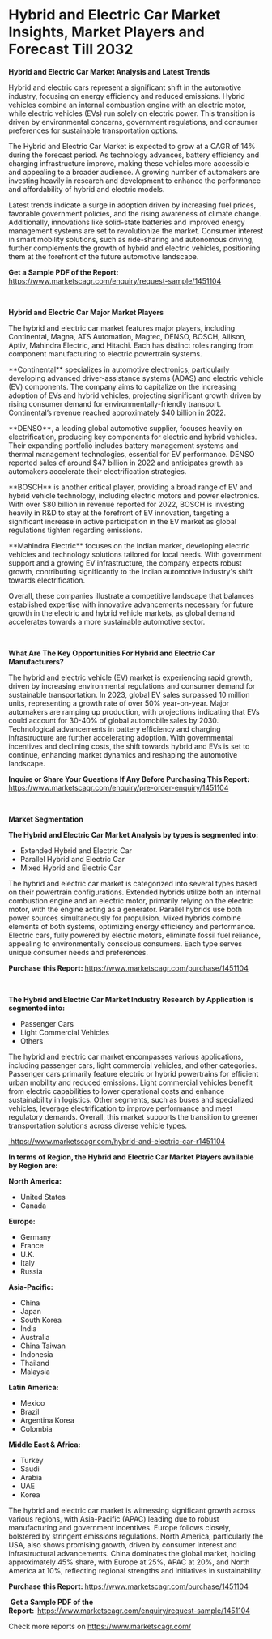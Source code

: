 <p><h1>Hybrid and Electric Car Market Insights, Market Players and Forecast Till 2032</h1></p><p><strong>Hybrid and Electric Car Market Analysis and Latest Trends</strong></p>
<p><p>Hybrid and electric cars represent a significant shift in the automotive industry, focusing on energy efficiency and reduced emissions. Hybrid vehicles combine an internal combustion engine with an electric motor, while electric vehicles (EVs) run solely on electric power. This transition is driven by environmental concerns, government regulations, and consumer preferences for sustainable transportation options.</p><p>The Hybrid and Electric Car Market is expected to grow at a CAGR of 14% during the forecast period. As technology advances, battery efficiency and charging infrastructure improve, making these vehicles more accessible and appealing to a broader audience. A growing number of automakers are investing heavily in research and development to enhance the performance and affordability of hybrid and electric models.</p><p>Latest trends indicate a surge in adoption driven by increasing fuel prices, favorable government policies, and the rising awareness of climate change. Additionally, innovations like solid-state batteries and improved energy management systems are set to revolutionize the market. Consumer interest in smart mobility solutions, such as ride-sharing and autonomous driving, further complements the growth of hybrid and electric vehicles, positioning them at the forefront of the future automotive landscape.</p></p>
<p><strong>Get a Sample PDF of the Report:&nbsp;</strong> <a href="https://www.marketscagr.com/enquiry/request-sample/1451104?utm_campaign=3095&utm_medium=2&utm_source=Github&utm_content=ia&utm_term=30032025&utm_id=hybrid-and-electric-car">https://www.marketscagr.com/enquiry/request-sample/1451104</a></p>
<p>&nbsp;</p>
<p><strong>Hybrid and Electric Car Major Market Players</strong></p>
<p><p>The hybrid and electric car market features major players, including Continental, Magna, ATS Automation, Magtec, DENSO, BOSCH, Allison, Aptiv, Mahindra Electric, and Hitachi. Each has distinct roles ranging from component manufacturing to electric powertrain systems.</p><p>**Continental** specializes in automotive electronics, particularly developing advanced driver-assistance systems (ADAS) and electric vehicle (EV) components. The company aims to capitalize on the increasing adoption of EVs and hybrid vehicles, projecting significant growth driven by rising consumer demand for environmentally-friendly transport. Continental’s revenue reached approximately $40 billion in 2022.</p><p>**DENSO**, a leading global automotive supplier, focuses heavily on electrification, producing key components for electric and hybrid vehicles. Their expanding portfolio includes battery management systems and thermal management technologies, essential for EV performance. DENSO reported sales of around $47 billion in 2022 and anticipates growth as automakers accelerate their electrification strategies.</p><p>**BOSCH** is another critical player, providing a broad range of EV and hybrid vehicle technology, including electric motors and power electronics. With over $80 billion in revenue reported for 2022, BOSCH is investing heavily in R&D to stay at the forefront of EV innovation, targeting a significant increase in active participation in the EV market as global regulations tighten regarding emissions.</p><p>**Mahindra Electric** focuses on the Indian market, developing electric vehicles and technology solutions tailored for local needs. With government support and a growing EV infrastructure, the company expects robust growth, contributing significantly to the Indian automotive industry's shift towards electrification.</p><p>Overall, these companies illustrate a competitive landscape that balances established expertise with innovative advancements necessary for future growth in the electric and hybrid vehicle markets, as global demand accelerates towards a more sustainable automotive sector.</p></p>
<p>&nbsp;</p>
<p><strong>What Are The Key Opportunities For Hybrid and Electric Car Manufacturers?</strong></p>
<p><p>The hybrid and electric vehicle (EV) market is experiencing rapid growth, driven by increasing environmental regulations and consumer demand for sustainable transportation. In 2023, global EV sales surpassed 10 million units, representing a growth rate of over 50% year-on-year. Major automakers are ramping up production, with projections indicating that EVs could account for 30-40% of global automobile sales by 2030. Technological advancements in battery efficiency and charging infrastructure are further accelerating adoption. With governmental incentives and declining costs, the shift towards hybrid and EVs is set to continue, enhancing market dynamics and reshaping the automotive landscape.</p></p>
<p><strong>Inquire or Share Your Questions If Any Before Purchasing This Report:</strong> <a href="https://www.marketscagr.com/enquiry/pre-order-enquiry/1451104?utm_campaign=3095&utm_medium=2&utm_source=Github&utm_content=ia&utm_term=30032025&utm_id=hybrid-and-electric-car">https://www.marketscagr.com/enquiry/pre-order-enquiry/1451104</a></p>
<p>&nbsp;</p>
<p><strong>Market Segmentation</strong></p>
<p><strong>The Hybrid and Electric Car Market Analysis by types is segmented into:</strong></p>
<p><ul><li>Extended Hybrid and Electric Car</li><li>Parallel Hybrid and Electric Car</li><li>Mixed Hybrid and Electric Car</li></ul></p>
<p><p>The hybrid and electric car market is categorized into several types based on their powertrain configurations. Extended hybrids utilize both an internal combustion engine and an electric motor, primarily relying on the electric motor, with the engine acting as a generator. Parallel hybrids use both power sources simultaneously for propulsion. Mixed hybrids combine elements of both systems, optimizing energy efficiency and performance. Electric cars, fully powered by electric motors, eliminate fossil fuel reliance, appealing to environmentally conscious consumers. Each type serves unique consumer needs and preferences.</p></p>
<p><strong>Purchase this Report:&nbsp;</strong><a href="https://www.marketscagr.com/purchase/1451104?utm_campaign=3095&utm_medium=2&utm_source=Github&utm_content=ia&utm_term=30032025&utm_id=hybrid-and-electric-car">https://www.marketscagr.com/purchase/1451104</a></p>
<p>&nbsp;</p>
<p><strong>The Hybrid and Electric Car Market Industry Research by Application is segmented into:</strong></p>
<p><ul><li>Passenger Cars</li><li>Light Commercial Vehicles</li><li>Others</li></ul></p>
<p><p>The hybrid and electric car market encompasses various applications, including passenger cars, light commercial vehicles, and other categories. Passenger cars primarily feature electric or hybrid powertrains for efficient urban mobility and reduced emissions. Light commercial vehicles benefit from electric capabilities to lower operational costs and enhance sustainability in logistics. Other segments, such as buses and specialized vehicles, leverage electrification to improve performance and meet regulatory demands. Overall, this market supports the transition to greener transportation solutions across diverse vehicle types.</p></p>
<p><a href="https://www.marketscagr.com/hybrid-and-electric-car-r1451104?utm_campaign=3095&utm_medium=2&utm_source=Github&utm_content=ia&utm_term=30032025&utm_id=hybrid-and-electric-car">&nbsp;https://www.marketscagr.com/hybrid-and-electric-car-r1451104</a></p>
<p><strong>In terms of Region, the Hybrid and Electric Car Market Players available by Region are:</strong></p>
<p>
    <p> <strong> North America: </strong>
        <ul>
            <li>United States</li>
            <li>Canada</li>
        </ul>
        </p> 
    <p> <strong> Europe: </strong>
        <ul>
            <li>Germany</li>
            <li>France</li>
            <li>U.K.</li>
            <li>Italy</li>
            <li>Russia</li>
        </ul>
        </p> 
    <p> <strong> Asia-Pacific: </strong>
        <ul>
            <li>China</li>
            <li>Japan</li>
            <li>South Korea</li>
            <li>India</li>
            <li>Australia</li>
            <li>China Taiwan</li>
            <li>Indonesia</li>
            <li>Thailand</li>
            <li>Malaysia</li>
        </ul>
        </p> 
    <p> <strong> Latin America: </strong>
        <ul>
            <li>Mexico</li>
            <li>Brazil</li>
            <li>Argentina Korea</li>
            <li>Colombia</li>
        </ul>
        </p> 
    <p> <strong> Middle East & Africa: </strong>
        <ul>
            <li>Turkey</li>
            <li>Saudi</li>
            <li>Arabia</li>
            <li>UAE</li>
            <li>Korea</li>
        </ul>
    </p>
    </p>
<p><p>The hybrid and electric car market is witnessing significant growth across various regions, with Asia-Pacific (APAC) leading due to robust manufacturing and government incentives. Europe follows closely, bolstered by stringent emissions regulations. North America, particularly the USA, also shows promising growth, driven by consumer interest and infrastructural advancements. China dominates the global market, holding approximately 45% share, with Europe at 25%, APAC at 20%, and North America at 10%, reflecting regional strengths and initiatives in sustainability.</p></p>
<p><strong>Purchase this Report: </strong><a href="https://www.marketscagr.com/purchase/1451104?utm_campaign=3095&utm_medium=2&utm_source=Github&utm_content=ia&utm_term=30032025&utm_id=hybrid-and-electric-car">https://www.marketscagr.com/purchase/1451104</a></p>
<p>&nbsp;<strong>Get a Sample PDF of the Report:&nbsp;&nbsp;</strong><a href="https://www.marketscagr.com/enquiry/request-sample/1451104?utm_campaign=3095&utm_medium=2&utm_source=Github&utm_content=ia&utm_term=30032025&utm_id=hybrid-and-electric-car">https://www.marketscagr.com/enquiry/request-sample/1451104</a></p>
<p><strong></strong></p>
<p>Check more reports on <a href="https://www.marketscagr.com/?utm_campaign=3095&utm_medium=2&utm_source=Github&utm_content=ia&utm_term=30032025&utm_id=hybrid-and-electric-car">https://www.marketscagr.com/</a></p>